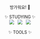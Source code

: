 <div align="center">
방가워요! 👋

</br>

✨ STUDYING ✨
</br>
&nbsp;
<img src="https://img.shields.io/badge/JAVA-blue?style=for-the-badge&logo=Jameson&logoColor=white">
&nbsp;
<img src="https://img.shields.io/badge/SPRING-green?style=for-the-badge&logo=spring&logoColor=white">
&nbsp;
<img src="https://img.shields.io/badge/SPRING BOOT-brightgreen?style=for-the-badge&logo=springboot&logoColor=white">
&nbsp;
</br>

✨ TOOLS ✨
</br>

</div>
